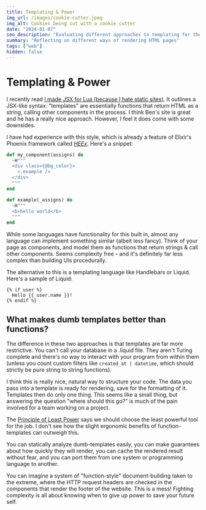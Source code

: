 ```yaml
---
title: Templating & Power
img_url: /images/cookie-cutter.jpeg
img_alt: Cookies being cut with a cookie cutter
date: "2024-01-07"
seo_description: "Evaluating different approaches to templating for the web"
summary: "Reflecting on different ways of rendering HTML pages"
tags: ["web"]
hidden: false
---
```


# Templating & Power

I recently read [I made JSX for Lua (because I hate static sites)](https://bvisness.me/luax/). It outlines a JSX-like syntax: "templates" are essentially functions that return HTML as a string, calling other components in the process. I think Ben's site is great and he has a really nice approach. However, I feel it does come with some downsides.

I have had experience with this style, which is already a feature of Elixir's Phoenix framework called _[HEEx](https://hexdocs.pm/phoenix_live_view/assigns-eex.html)_. Here's a snippet:

```elixir
def my_component(assigns) do
  ~H"""
  <div class={@bg_color}>
    <.example />
  </div>
  """
end

def example(_assigns) do
  ~H"""
  <b>hello world</b>
  """
end
```

While some languages have functionality for this built in, almost any language can implement something similar (albeit less fancy). Think of your page as components, and model them as functions that return strings & call other components. Seems complexity free - and it's definitely far less complex than building UIs procedurally.

The alternative to this is a templating language like Handlebars or Liquid. Here's a sample of Liquid:

```liquid
{% if user %}
  Hello {{ user.name }}!
{% endif %}
```

## What makes dumb templates better than functions?

The difference in these two approaches is that templates are far more restrictive. You can't call your database in a .liquid file. They aren't Turing complete and there's no way to interact with your program from within them (unless you count custom filters like `created_at | datetime`, which should strictly be pure string to string functions).

I think this is really nice, natural way to structure your code. The data you pass into a template is ready for rendering, save for the formatting of it. Templates then do only one thing. This seems like a small thing, but answering the question "where should this go?" is much of the pain involved for a team working on a project.

The [Principle of Least Power](https://www.w3.org/DesignIssues/Principles.html) says we should choose the least powerful tool for the job. I don't see how the slight ergonomic benefits of function-templates can outweigh this.

You can statically analyze dumb-templates easily, you can make guarantees about how quickly they will render, you can cache the rendered result without fear, and you can port them from one system or programming language to another.

You can imagine a system of "function-style" document-building taken to the extreme, where the HTTP request headers are checked in the components that render the footer of the website. This is a mess! Fighting complexity is all about knowing when to give up power to save your future self.
